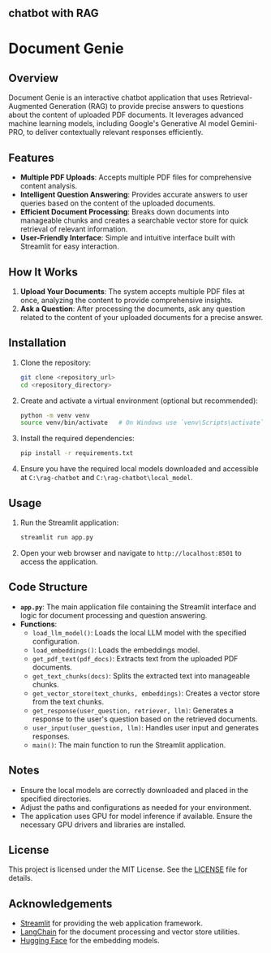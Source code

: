 ##    chatbot with RAG

# Document Genie

## Overview

Document Genie is an interactive chatbot application that uses Retrieval-Augmented Generation (RAG) to provide precise answers to questions about the content of uploaded PDF documents. It leverages advanced machine learning models, including Google's Generative AI model Gemini-PRO, to deliver contextually relevant responses efficiently.

## Features

- **Multiple PDF Uploads**: Accepts multiple PDF files for comprehensive content analysis.
- **Intelligent Question Answering**: Provides accurate answers to user queries based on the content of the uploaded documents.
- **Efficient Document Processing**: Breaks down documents into manageable chunks and creates a searchable vector store for quick retrieval of relevant information.
- **User-Friendly Interface**: Simple and intuitive interface built with Streamlit for easy interaction.

## How It Works

1. **Upload Your Documents**: The system accepts multiple PDF files at once, analyzing the content to provide comprehensive insights.
2. **Ask a Question**: After processing the documents, ask any question related to the content of your uploaded documents for a precise answer.

## Installation

1. Clone the repository:
    ```sh
    git clone <repository_url>
    cd <repository_directory>
    ```

2. Create and activate a virtual environment (optional but recommended):
    ```sh
    python -m venv venv
    source venv/bin/activate   # On Windows use `venv\Scripts\activate`
    ```

3. Install the required dependencies:
    ```sh
    pip install -r requirements.txt
    ```

4. Ensure you have the required local models downloaded and accessible at `C:\rag-chatbot` and `C:\rag-chatbot\local_model`.

## Usage

1. Run the Streamlit application:
    ```sh
    streamlit run app.py
    ```

2. Open your web browser and navigate to `http://localhost:8501` to access the application.

## Code Structure

- **`app.py`**: The main application file containing the Streamlit interface and logic for document processing and question answering.
- **Functions**:
  - `load_llm_model()`: Loads the local LLM model with the specified configuration.
  - `load_embeddings()`: Loads the embeddings model.
  - `get_pdf_text(pdf_docs)`: Extracts text from the uploaded PDF documents.
  - `get_text_chunks(docs)`: Splits the extracted text into manageable chunks.
  - `get_vector_store(text_chunks, embeddings)`: Creates a vector store from the text chunks.
  - `get_response(user_question, retriever, llm)`: Generates a response to the user's question based on the retrieved documents.
  - `user_input(user_question, llm)`: Handles user input and generates responses.
  - `main()`: The main function to run the Streamlit application.

## Notes

- Ensure the local models are correctly downloaded and placed in the specified directories.
- Adjust the paths and configurations as needed for your environment.
- The application uses GPU for model inference if available. Ensure the necessary GPU drivers and libraries are installed.

## License

This project is licensed under the MIT License. See the [LICENSE](LICENSE) file for details.

## Acknowledgements

- [Streamlit](https://streamlit.io/) for providing the web application framework.
- [LangChain](https://www.langchain.com/) for the document processing and vector store utilities.
- [Hugging Face](https://huggingface.co/) for the embedding models.

